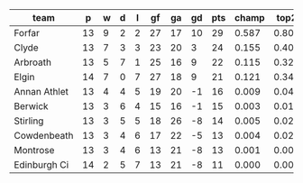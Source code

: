 |     team     | p  | w | d | l | gf | ga | gd | pts | champ | top2  | top3  | top4  |  5-7  | bot4  | bot3  | bot2  |
|--------------|----|---|---|---|----|----|----|-----|-------|-------|-------|-------|-------|-------|-------|-------|
| Forfar       | 13 | 9 | 2 | 2 | 27 | 17 | 10 |  29 | 0.587 | 0.804 | 0.913 | 0.966 | 0.033 | 0.004 | 0.001 | 0.001|
| Clyde        | 13 | 7 | 3 | 3 | 23 | 20 |  3 |  24 | 0.155 | 0.407 | 0.638 | 0.805 | 0.179 | 0.045 | 0.016 | 0.006|
| Arbroath     | 13 | 5 | 7 | 1 | 25 | 16 |  9 |  22 | 0.115 | 0.326 | 0.549 | 0.742 | 0.230 | 0.067 | 0.028 | 0.009|
| Elgin        | 14 | 7 | 0 | 7 | 27 | 18 |  9 |  21 | 0.121 | 0.346 | 0.573 | 0.768 | 0.209 | 0.054 | 0.023 | 0.008|
| Annan Athlet | 13 | 4 | 4 | 5 | 19 | 20 | -1 |  16 | 0.009 | 0.044 | 0.116 | 0.231 | 0.520 | 0.410 | 0.249 | 0.125|
| Berwick      | 13 | 3 | 6 | 4 | 15 | 16 | -1 |  15 | 0.003 | 0.016 | 0.051 | 0.125 | 0.467 | 0.584 | 0.408 | 0.227|
| Stirling     | 13 | 3 | 5 | 5 | 18 | 26 | -8 |  14 | 0.005 | 0.029 | 0.078 | 0.171 | 0.486 | 0.518 | 0.344 | 0.185|
| Cowdenbeath  | 13 | 3 | 4 | 6 | 17 | 22 | -5 |  13 | 0.004 | 0.024 | 0.066 | 0.149 | 0.478 | 0.554 | 0.373 | 0.200|
| Montrose     | 13 | 3 | 4 | 6 | 13 | 21 | -8 |  13 | 0.001 | 0.004 | 0.015 | 0.038 | 0.280 | 0.820 | 0.683 | 0.483|
| Edinburgh Ci | 14 | 2 | 5 | 7 | 13 | 21 | -8 |  11 | 0.000 | 0.001 | 0.002 | 0.007 | 0.119 | 0.944 | 0.875 | 0.756|
